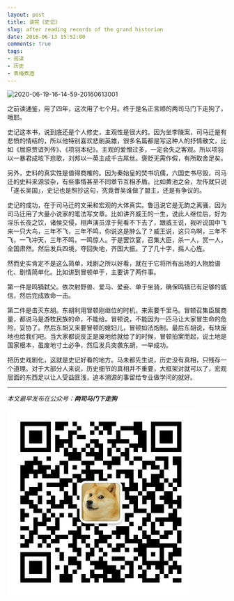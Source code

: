 ```yaml
---
layout: post
title: 读完《史记》
slug: after reading records of the grand historian
date: 2016-06-13 15:52:00
comments: true
tags:
- 阅读
- 历史
- 青梅煮酒
---
```


![2020-06-19-16-14-59-20160613001](https://raw.githubusercontent.com/xbot/image-hosting/master/blog/2020-06-19-16-14-59-20160613001.jpg)

之前读通鉴，用了四年，这次用了七个月。终于是名正言顺的两司马门下走狗了，哦耶。

史记这本书，说到底还是个人修史，主观性是很大的。因为坐李陵案，司马迁是有悲愤的情结的，所以他特别喜欢悲剧英雄，很多名篇都是写这种人的抒情散文，比如《屈原贾谊列传》、《项羽本纪》。主观的爱憎过多，一定会失之客观。所以项羽以一暴君成垓下悲歌，刘邦以一英主成千古屌丝。褒贬无需作假，有所取舍足矣。

另外，史料的真实性是值得商榷的。因为秦始皇的焚书坑儒，六国史书尽毁，司马迁的史料来源驳杂，有些事情甚至不同章节互相矛盾。比如黄池之会，左传就只说「遂长吴国」，史记也是照抄这句，究竟晋吴谁做了盟主，还是有争议的。

史记的成功，在于司马迁的文采和宏观的大体真实。鲁迅说它是无韵之离骚，因为司马迁用了大量小说家的笔法写文章。比如讲齐威王的一生，说此人继位后，好为淫乐长夜之饮，诸侯交侵，相声演员淳于髡看不下去了，跟威王说，我听说国中飞来一只大鸟，三年不飞，三年不鸣，你说这是肿么了？威王说，这只鸟啊，三年不飞，一飞冲天，三年不鸣，一鸣惊人。于是罢饮宴，召集大臣，杀一人，赏一人，全国肃然。然后发兵四境，夺回失地，齐国大振。了了几十字，摇人心旌。

然而史实肯定不是这么简单，戏剧之所以好看，就在于它将所有出场的人物脸谱化、剧情简单化。比如讲到冒顿单于，主要讲了两件事。

第一件是鸣镝弑父。依次射野兽、爱马、爱妾、单于坐骑，确保鸣镝已有足够的威信，然后完成致命一击。

第二件是击灭东胡。东胡利用冒顿刚继位的时机，来索要千里马。冒顿召集臣属商量，都说马是游牧民族的命，不能给。冒顿说，不能因为一匹马让大家冒生命的危险，妥协了。然后东胡又来要冒顿的媳妇儿，冒顿如法炮制。最后东胡说，有块废地也给我们吧。当大家都说反正是废地给就给了的时候，冒顿拍案而起，说土地是国家根本，虽废地寸土必争，然后发兵突袭东胡，一举成功。

把历史戏剧化，这就是史记好看的地方。马未都先生说，历史没有真相，只残存一个道理。对于大部分人来说，历史细节的真相并不重要，大框架对就可以了，宏观层面的东西足以让人受益匪浅，追本溯源的事留给专业做学问的就好。

<hr>

*本文最早发布在公众号：__两司马门下走狗__*

![](/images/qrcode_zougou.jpg)

